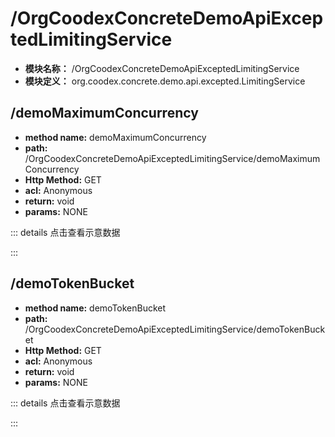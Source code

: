 # /OrgCoodexConcreteDemoApiExceptedLimitingService

* **模块名称：** /OrgCoodexConcreteDemoApiExceptedLimitingService
* **模块定义：** org.coodex.concrete.demo.api.excepted.LimitingService




## <span id="m1">/demoMaximumConcurrency</span>




* **method name:** demoMaximumConcurrency
* **path:** /OrgCoodexConcreteDemoApiExceptedLimitingService/demoMaximumConcurrency
* **Http Method:** GET
* **acl:** Anonymous
* **return:** void
* **params:** NONE

::: details 点击查看示意数据

:::

## <span id="m2">/demoTokenBucket</span>




* **method name:** demoTokenBucket
* **path:** /OrgCoodexConcreteDemoApiExceptedLimitingService/demoTokenBucket
* **Http Method:** GET
* **acl:** Anonymous
* **return:** void
* **params:** NONE

::: details 点击查看示意数据

:::


